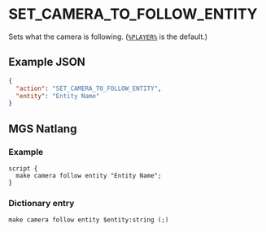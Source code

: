 # SET_CAMERA_TO_FOLLOW_ENTITY

Sets what the camera is following. ([`%PLAYER%`](../entities/relative_entity_references#player) is the default.)

## Example JSON

```json
{
  "action": "SET_CAMERA_TO_FOLLOW_ENTITY",
  "entity": "Entity Name"
}
```

## MGS Natlang

### Example

```mgs
script {
  make camera follow entity "Entity Name";
}
```

### Dictionary entry

```
make camera follow entity $entity:string (;)
```
